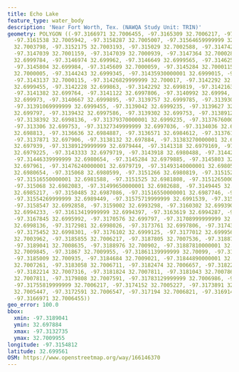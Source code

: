 ```yaml
---
title: Echo Lake
feature_type: water_body
description: 'Near Fort Worth, Tex. (NAWQA Study Unit: TRIN)'
geometry: POLYGON ((-97.3166971 32.7006455, -97.3165309 32.7006217, -97.3163423 32.7006162,
  -97.3161538 32.7005942, -97.3158287 32.7005007, -97.31564659999999 32.7004183, -97.31552309999999
  32.7003798, -97.3152175 32.7003193, -97.315029 32.7002588, -97.3147429 32.7001489,
  -97.3147039 32.7001159, -97.3147039 32.7000939, -97.3147364 32.700028, -97.31472340000001
  32.6999784, -97.3146974 32.699962, -97.3146649 32.6999565, -97.3146258 32.6999675,
  -97.3145804 32.699984, -97.3145609 32.7000059, -97.3145284 32.7000115, -97.3144763
  32.7000005, -97.3144243 32.6999345, -97.31435930000001 32.6999015, -97.3143268 32.699929,
  -97.3143137 32.7000115, -97.31426829999999 32.700017, -97.3142292 32.699995, -97.3142033
  32.6999455, -97.3142228 32.699863, -97.3142292 32.699819, -97.3142163 32.6997641,
  -97.3141382 32.699764, -97.3141122 32.6997806, -97.3140992 32.69994, -97.31407969999999
  32.699973, -97.3140667 32.6999895, -97.3139757 32.6999785, -97.3139302 32.699962,
  -97.31391069999999 32.6999455, -97.3139042 32.6999235, -97.3139627 32.69983, -97.3139692
  32.699797, -97.3139432 32.6997586, -97.3139302 32.699753, -97.3138912 32.6997531,
  -97.3138392 32.6998136, -97.31379370000001 32.6999235, -97.31376760000001 32.6999235,
  -97.313306 32.699753, -97.31327349999999 32.6997036, -97.3134036 32.6993462, -97.31355309999999
  32.698813, -97.3136636 32.6984887, -97.3136571 32.6984612, -97.3137612 32.6980269,
  -97.3137871 32.697906, -97.3138132 32.697884, -97.31383270000001 32.697895, -97.3138652
  32.697939, -97.31389129999999 32.6979444, -97.3141318 32.6979169, -97.31423580000001
  32.6979225, -97.3143333 32.6979719, -97.3143918 32.6980488, -97.31442439999999 32.6980654,
  -97.31446339999999 32.6980654, -97.3145284 32.6979885, -97.3145803 32.6979664, -97.3146845
  32.697961, -97.31476240000001 32.6979719, -97.31493140000001 32.6980599, -97.315016
  32.6980654, -97.315068 32.6980599, -97.3151266 32.6980819, -97.3151525 32.6981039,
  -97.31516550000001 32.6981588, -97.3151525 32.6981808, -97.31512650000001 32.6981973,
  -97.315068 32.6982083, -97.31499650000001 32.6982688, -97.3149445 32.6984007, -97.3149574
  32.6985217, -97.3150485 32.6987086, -97.31516550000001 32.6987746, -97.3152436 32.6987855,
  -97.31554269999999 32.6989449, -97.31575719999999 32.6991539, -97.3158222 32.6992308,
  -97.3158547 32.6992858, -97.3159002 32.6993298, -97.3160302 32.6993903, -97.31607579999999
  32.6994233, -97.31613419999999 32.6994397, -97.3163619 32.6994287, -97.3164854 32.6994453,
  -97.3167845 32.6995992, -97.3170576 32.699797, -97.31708999999999 32.699808, -97.3171876
  32.6998136, -97.3172981 32.6998026, -97.3173761 32.6997806, -97.3174346 32.6997915,
  -97.3175452 32.6998301, -97.3176102 32.6999125, -97.3177012 32.6999565, -97.31832540000001
  32.7003962, -97.3185855 32.7006217, -97.3187805 32.7007536, -97.318878 32.7008196,
  -97.3189041 32.7008635, -97.3188976 32.700902, -97.31887810000001 32.7009405, -97.3188261
  32.7009845, -97.31867 32.7009955, -97.31861139999999 32.70099, -97.31854 32.7009625,
  -97.3185009 32.700935, -97.3184684 32.7009021, -97.31844890000001 32.7008525, -97.31836439999999
  32.7007261, -97.3183058 32.7006711, -97.3182474 32.7006657, -97.3182279 32.7006822,
  -97.3182214 32.7007316, -97.3181824 32.7007811, -97.3181043 32.7007866, -97.3180589
  32.7007811, -97.3179808 32.7007591, -97.31783129999999 32.7006986, -97.3176752 32.7006657,
  -97.31755819999999 32.7006217, -97.3174152 32.7005227, -97.3173891 32.7005227, -97.3173501
  32.7005447, -97.3172591 32.7006547, -97.317194 32.7006821, -97.3169145 32.7006766,
  -97.3166971 32.7006455))
geo_error: 100.0
bbox:
  xmin: -97.3189041
  ymin: 32.697884
  xmax: -97.3132735
  ymax: 32.7009955
longitude: -97.3154812
latitude: 32.699561
OSM: https://www.openstreetmap.org/way/166146370
---
```

